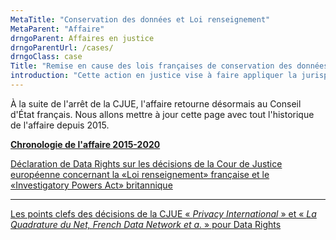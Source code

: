 ```yaml
---
MetaTitle: "Conservation des données et Loi renseignement"
MetaParent: "Affaire"
drngoParent: Affaires en justice
drngoParentUrl: /cases/
drngoClass: case 
Title: "Remise en cause des lois françaises de conservation des données et de surveillance et la loi renseignement de 2015"
introduction: "Cette action en justice vise à faire appliquer la jurisprudence de la Cour de justice de l'UE sur la conservation généralisée de données et l'analyse en temps réel."
---
```


À la suite de l'arrêt de la CJUE, l'affaire retourne désormais au Conseil d'État français. Nous allons mettre à jour cette page avec tout l'historique de l'affaire depuis 2015.

**[Chronologie de l'affaire 2015-2020](timeline)**

<a href="/news/2020-10-06-eucj-mass-surveillance-data-retention/fr/">
            Déclaration de Data Rights sur les décisions de la Cour de Justice européenne concernant la «Loi renseignement» française et le «Investigatory Powers Act» britannique</a>

---------

<a href="2020-10-eucj-takeaways/">
Les points clefs des décisions de la CJUE «&nbsp;<em>Privacy International</em>&nbsp;» et «&nbsp;<em>La Quadrature du Net, French Data Network et a.</em>&nbsp;» pour Data Rights
</a>
        
